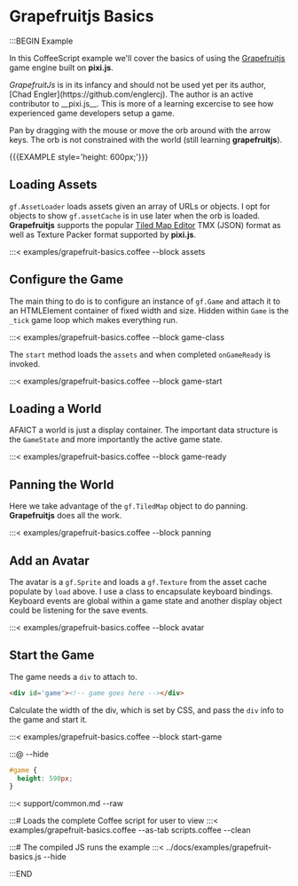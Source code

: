 # Grapefruitjs Basics

:::BEGIN Example

In this CoffeeScript example we'll cover the basics of using the [Grapefruitjs](https://github.com/grapefruitjs/grapefruit)
game engine built on __pixi.js__.

<div class='note'><em>GrapefruitJs</em> is in its infancy and should not be used yet per its author,
[Chad Engler](https://github.com/englercj). The author is an active contributor to __pixi.js__.
This is more of a learning excercise to see how experienced game developers setup a game.
</div>

Pan by dragging with the mouse or move the orb around with the arrow keys. The orb is not constrained with
the world (still learning __grapefruitjs__).

{{{EXAMPLE style='height: 600px;'}}}


## Loading Assets

`gf.AssetLoader` loads assets given an array of URLs or objects.
I opt for objects to show `gf.assetCache` is in use later when the orb is loaded. __Grapefruitjs__ supports
the popular [Tiled Map Editor](http://www.mapeditor.org/) TMX (JSON) format as well as Texture Packer
format supported by __pixi.js__.

:::< examples/grapefruit-basics.coffee --block assets


## Configure the Game

The main thing to do is to configure an instance of `gf.Game` and attach it to
an HTMLElement container of fixed width and size. Hidden within `Game` is the `_tick` game loop
which makes everything run.

:::< examples/grapefruit-basics.coffee --block game-class

The `start` method loads the `assets` and when completed `onGameReady` is invoked.

:::< examples/grapefruit-basics.coffee --block game-start


## Loading a World

AFAICT a world is just a display container. The important data structure is the `GameState` and
more importantly the active game state.

:::< examples/grapefruit-basics.coffee --block game-ready


## Panning the World

Here we take advantage of the `gf.TiledMap` object to do panning. __Grapefruitjs__ does all the work.

:::< examples/grapefruit-basics.coffee --block panning


## Add an Avatar

The avatar is a `gf.Sprite` and loads a `gf.Texture` from the asset cache populate by `load` above.
I use a class to encapsulate keyboard bindings. Keyboard events are global within a game
state and another display object could be listening for the save events.

:::< examples/grapefruit-basics.coffee --block avatar


## Start the Game

The game needs a `div` to attach to.

```html
<div id='game'><!-- game goes here --></div>
```

Calculate the width of the div, which is set by CSS, and pass the `div` info to the game and start it.

:::< examples/grapefruit-basics.coffee --block start-game

:::@ --hide

```css
#game {
  height: 590px;
}
```

:::< support/common.md --raw

:::# Loads the complete Coffee script for user to view
:::< examples/grapefruit-basics.coffee --as-tab scripts.coffee --clean

:::# The compiled JS runs the example
:::< ../docs/examples/grapefruit-basics.js --hide

:::END
